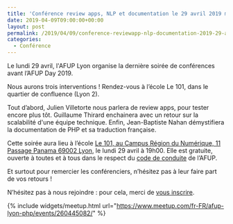 ```yaml
---
title: 'Conférence review apps, NLP et documentation le 29 avril 2019 mars à 19h'
date: 2019-04-09T09:00:00+00:00
layout: post
permalink: /2019/04/09/conference-reviewapp-nlp-documentation-2019-29-avril-a-19h/
categories:
  - Conférence
---
```


Le lundi 29 avril, l'AFUP Lyon organise la dernière soirée de conférences avant l’AFUP Day 2019. 

Nous aurons trois interventions ! Rendez-vous à l’école Le 101, dans le quartier de confluence (Lyon 2).

Tout d’abord, Julien Villetorte nous parlera de review apps, pour tester encore plus tôt. Guillaume Thirard enchainera avec un retour sur la scalabilité d'une équipe technique. Enfin, Jean-Baptiste Nahan démystifiera la documentation de PHP et sa traduction française.

Cette soirée aura lieu à l’école [Le 101, au <span class="section-info-text">Campus Région du Numérique, 11 Passage Panama </span> 69002 Lyon](https://goo.gl/maps/fdUqEotsZhD2), le lundi 29 avril à 19h00. Elle est gratuite, ouverte à toutes et à tous dans le respect du [code de conduite](https://afup.org/p/986-code-de-conduite) de l&rsquo;AFUP.

Et surtout pour remercier les conférenciers, n’hésitez pas à leur faire part de vos retours !

N’hésitez pas à nous rejoindre : pour cela, merci de [vous inscrire](https://www.meetup.com/fr-FR/afup-lyon-php/events/260445082/).

{% include widgets/meetup.html url="https://www.meetup.com/fr-FR/afup-lyon-php/events/260445082/" %}
